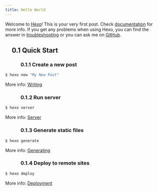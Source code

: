 ```yaml
---
title: Hello World
---
```

Welcome to [Hexo](https://hexo.io/)! This is your very first post. Check [documentation](https://hexo.io/docs/) for more info. If you get any problems when using Hexo, you can find the answer in [troubleshooting](https://hexo.io/docs/troubleshooting.html) or you can ask me on [GitHub](https://github.com/hexojs/hexo/issues).

## &emsp;0.1 Quick Start

### &emsp;&emsp;&emsp;0.1.1 Create a new post

``` bash
$ hexo new "My New Post"
```

More info: [Writing](https://hexo.io/docs/writing.html)

### &emsp;&emsp;&emsp;0.1.2 Run server

``` bash
$ hexo server
```

More info: [Server](https://hexo.io/docs/server.html)

### &emsp;&emsp;&emsp;0.1.3 Generate static files

``` bash
$ hexo generate
```

More info: [Generating](https://hexo.io/docs/generating.html)

### &emsp;&emsp;&emsp;0.1.4 Deploy to remote sites

``` bash
$ hexo deploy
```

More info: [Deployment](https://hexo.io/docs/deployment.html)
